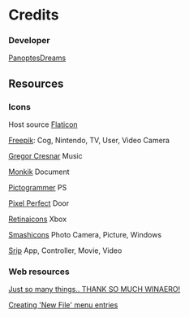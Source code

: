 # Credits

### Developer

[PanoptesDreams](https://github.com/PanoptesDreams)

## Resources

### Icons

Host source [Flaticon](https://www.flaticon.com/)

[Freepik](https://www.flaticon.com/authors/freepik):
Cog, Nintendo, TV, User, Video Camera

[Gregor Cresnar](https://www.flaticon.com/authors/gregor-cresnar)
Music

[Monkik](https://www.flaticon.com/authors/monkik)
Document

[Pictogrammer](https://www.flaticon.com/authors/pictogramer)
PS

[Pixel Perfect](https://www.flaticon.com/authors/pixel-perfect)
Door

[Retinaicons](https://www.flaticon.com/authors/retinaicons)
Xbox

[Smashicons](https://www.flaticon.com/authors/smashicons)
Photo Camera, Picture, Windows

[Srip](https://www.flaticon.com/authors/srip)
App, Controller, Movie, Video

### Web resources

[Just so many things.. THANK SO MUCH WINAERO!](https://winaero.com/)

[Creating 'New File' menu entries](https://www.howtogeek.com/290500/how-to-add-other-file-types-to-the-new-item-menu-in-windows-10s-file-explorer/)

